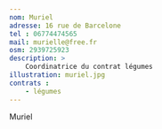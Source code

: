 ```yaml
---
nom: Muriel
adresse: 16 rue de Barcelone
tel : 06774474565
mail: murielle@free.fr
osm: 2939725923
description: >
    Coordinatrice du contrat légumes
illustration: muriel.jpg
contrats : 
    - légumes
---
```


Muriel
